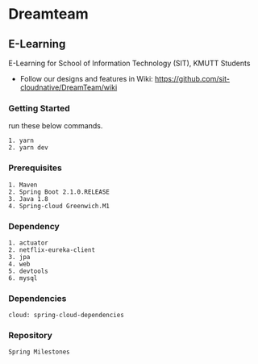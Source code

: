 # Dreamteam
## E-Learning

E-Learning for School of Information Technology (SIT), KMUTT Students
- Follow our designs and features in Wiki: https://github.com/sit-cloudnative/DreamTeam/wiki
### Getting Started
run these below commands.
```
1. yarn 
2. yarn dev
```

### Prerequisites

```
1. Maven 
2. Spring Boot 2.1.0.RELEASE
3. Java 1.8
4. Spring-cloud Greenwich.M1
```

### Dependency

```
1. actuator
2. netflix-eureka-client
3. jpa
4. web
5. devtools
6. mysql
```

### Dependencies

```
cloud: spring-cloud-dependencies
```
### Repository

```
Spring Milestones
```
